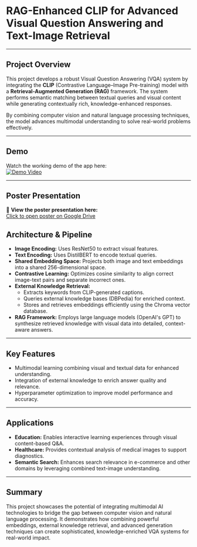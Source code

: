 # RAG-Enhanced CLIP for Advanced Visual Question Answering and Text-Image Retrieval

---


## Project Overview

This project develops a robust Visual Question Answering (VQA) system by integrating the **CLIP** (Contrastive Language–Image Pre-training) model with a **Retrieval-Augmented Generation (RAG)** framework. The system performs semantic matching between textual queries and visual content while generating contextually rich, knowledge-enhanced responses.

By combining computer vision and natural language processing techniques, the model advances multimodal understanding to solve real-world problems effectively.

---

## Demo

Watch the working demo of the app here:  
[![Demo Video](https://img.youtube.com/vi/0Qodv_F3LgI/0.jpg)](https://www.youtube.com/watch?v=0Qodv_F3LgI)

---

## Poster Presentation

📄 **View the poster presentation here:**  
[Click to open poster on Google Drive](https://drive.google.com/file/d/1EGhMllMTW2MQqUJt669UqPkfp3EBZ6bZ/view?usp=sharing)


## Architecture & Pipeline

- **Image Encoding:** Uses ResNet50 to extract visual features.  
- **Text Encoding:** Uses DistilBERT to encode textual queries.  
- **Shared Embedding Space:** Projects both image and text embeddings into a shared 256-dimensional space.  
- **Contrastive Learning:** Optimizes cosine similarity to align correct image-text pairs and separate incorrect ones.  
- **External Knowledge Retrieval:**  
  - Extracts keywords from CLIP-generated captions.  
  - Queries external knowledge bases (DBPedia) for enriched context.  
  - Stores and retrieves embeddings efficiently using the Chroma vector database.  
- **RAG Framework:** Employs large language models (OpenAI's GPT) to synthesize retrieved knowledge with visual data into detailed, context-aware answers.

---

## Key Features

- Multimodal learning combining visual and textual data for enhanced understanding.  
- Integration of external knowledge to enrich answer quality and relevance.  
- Hyperparameter optimization to improve model performance and accuracy.  

---

## Applications

- **Education:** Enables interactive learning experiences through visual content-based Q&A.  
- **Healthcare:** Provides contextual analysis of medical images to support diagnostics.  
- **Semantic Search:** Enhances search relevance in e-commerce and other domains by leveraging combined text-image understanding.

---

## Summary

This project showcases the potential of integrating multimodal AI technologies to bridge the gap between computer vision and natural language processing. It demonstrates how combining powerful embeddings, external knowledge retrieval, and advanced generation techniques can create sophisticated, knowledge-enriched VQA systems for real-world impact.
